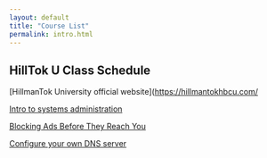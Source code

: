 ```yaml
---
layout: default
title: "Course List"
permalink: intro.html
---
```

## HillTok U Class Schedule

[HillmanTok University official website](https://hillmantokhbcu.com/

[Intro to systems administration](#)

[Blocking Ads Before They Reach You ](#)

[Configure your own DNS server](#)